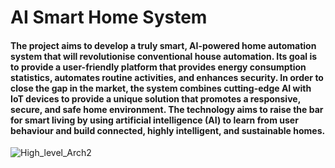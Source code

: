 # AI Smart Home System

#### The project aims to develop a truly smart, AI-powered home automation system that will revolutionise conventional house automation. Its goal is to provide a user-friendly platform that provides energy consumption statistics, automates routine activities, and enhances security. In order to close the gap in the market, the system combines cutting-edge AI with IoT devices to provide a unique solution that promotes a responsive, secure, and safe home environment. The technology aims to raise the bar for smart living by using artificial intelligence (AI) to learn from user behaviour and build connected, highly intelligent, and sustainable homes.

![High_level_Arch2](https://github.com/Maneth22/EdgeAI_SmartHome/assets/107904137/96f2e0f1-e91b-4aaf-afa5-f24f2424001f)

